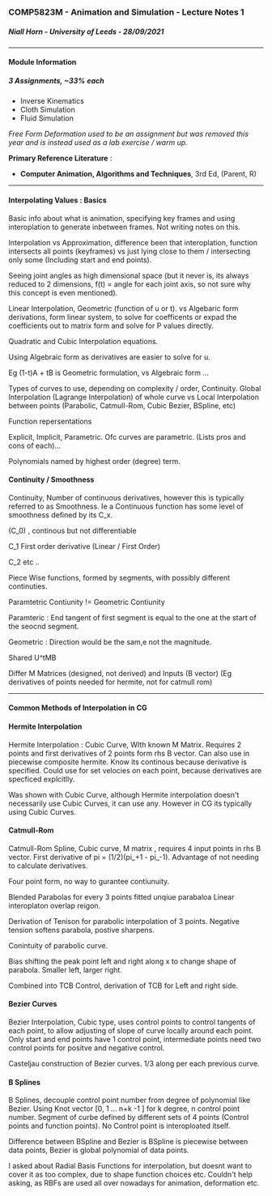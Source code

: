 ### COMP5823M - Animation and Simulation - Lecture Notes 1
##### Niall Horn - University of Leeds - 28/09/2021
___

#### Module Information
##### 3 Assignments, ~33% each

* Inverse Kinematics
* Cloth Simulation
* Fluid Simulation

*Free Form Deformation used to be an assignment but was removed this year and is instead used as a lab exercise / warm up.*

**Primary Reference Literature** :

* **Computer Animation, Algorithms and Techniques**, 3rd Ed, (Parent, R)
___

#### Interpolating Values : Basics 
Basic info about what is animation, specifying key frames and using interoplation to generate inbetween frames. Not writing notes on this.

Interpolation vs Approximation, difference been that interoplation, function intersects all points (keyframes) vs just lying close to them / intersecting only some (Including start and end points). 

Seeing joint angles as high dimensional space (but it never is, its always reduced to 2 dimensions, f(t) = angle for each joint axis, so not sure why this concept is even mentioned).

Linear Interpolation, Geometric (function of u or t). vs Algebaric form derivations, form linear system, to solve for coefficents or expad the coefficients out to matrix form and solve for P values directly.

Quadratic and Cubic Interpolation equations.

Using Algebraic form as derivatives are easier to solve for u. 

Eg (1-t)A + tB is Geometric formulation, vs Algebraic form ...

Types of curves to use, depending on complexity / order, Continuity.  Global Interpolation (Lagrange Interpolation) of whole curve  vs Local Interpolation between points (Parabolic, Catmull-Rom, Cubic Bezier, BSpline, etc)

Function repersentations 

Explicit, Implicit, Parametric. Ofc curves are parametric. (Lists pros and cons of each)... 

Polynomials named by highest order (degree) term. 

#### Continuity / Smoothness
Continuity, Number of continuous derivatives, however this is typically referred to as Smoothness. Ie a Continuous function has some level of smoothness defined by its C_x. 

(C_0) , continous but not differentiable 

C_1 First order derivative (Linear / First Order)

C_2 etc ..

Piece Wise functions, formed by segments, with possibly different continuties.

Paramtetric Contiunity != Geometric Contiunity

Paramteric : End tangent of first segment is equal to the one at the start of the seocnd segment.

Geometric : Direction would be the sam,e not the magnitude. 

Shared U^tMB

Differ M Matrices (designed, not derived) and Inputs (B vector) (Eg derivatives of points needed for hermite, not for catmull rom)

___

#### Common Methods of Interpolation in CG 

#### Hermite Interpolation
Hermite Interpolation : Cubic Curve, WIth known M Matrix.  Requires 2 points and first derivatives of 2 points form rhs B vector. Can also use in piecewise composite hermite. Know its continous because derivative is specified. Could use for set velocies on each point, because derivatives are specficed explcitlly. 

Was shown with Cubic Curve, although Hermite interpolation doesn't necessarily use Cubic Curves, it can use any. However in CG its typically using Cubic Curves. 

#### Catmull-Rom 
Catmull-Rom Spline, Cubic curve, M matrix , requires 4 input points in rhs B vector. First derivative of pi = (1/2)(pi_+1 - pi_-1). Advantage of not needing to calculate derivatives. 

Four point form, no way to gurantee contiunuity. 

Blended Parabolas for every 3 points fitted unqiue parabaloa Linear interoplaton overlap reigon.

Derivation of Tenison for parabolic interpolation of 3 points.  Negative tension softens parabola, postive sharpens.

Conintuity  of parabolic curve.

Bias shifting the peak point left and right along x to change shape of parabola.  Smaller left, larger right. 

Combined into TCB Control,  derivation of TCB for Left and right side. 

#### Bezier Curves
Bezier Interpolation, Cubic type, uses control points to control tangents of each point, to allow adjusting of slope of curve locally around each point. Only start and end points have 1 control point, intermediate points need two control points for positve and negative control. 

Casteljau construction of Bezier curves. 1/3  along per each previous curve. 

#### B Splines
B Splines, decouple control point number from degree of polynomial like Bezier. Using Knot vector [0, 1 ... n+k -1 ] for k degree, n control point number. Segment of curbe defined by different sets of 4 points (Control points and function points). No Control point is interoploated itself. 

Difference between BSpline and Bezier is BSpline is piecewise between data points, Bezier is global polynomial of data points. 

I asked about Radial Basis Functions for interpolation, but doesnt want to cover it as too complex, due to shape function choices etc. Couldn't help asking, as RBFs are used all over nowadays for animation, deformation etc. 